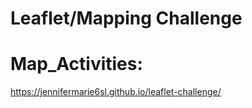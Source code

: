 # Leaflet/Mapping Challenge

# Map_Activities: 
https://jennifermarie6sl.github.io/leaflet-challenge/
